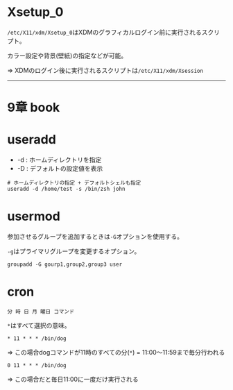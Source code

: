 # Xsetup_0

`/etc/X11/xdm/Xsetup_0`はXDMのグラフィカルログイン前に実行されるスクリプト。

カラー設定や背景(壁紙)の指定などが可能。

=> XDMのログイン後に実行されるスクリプトは`/etc/X11/xdm/Xsession`

---

# 9章 book

# useradd

- -d : ホームディレクトリを指定
- -D : デフォルトの設定値を表示

```
# ホームディレクトリの指定 + デフォルトシェルも指定
useradd -d /home/test -s /bin/zsh john
```

# usermod

参加させるグループを追加するときは`-G`オプションを使用する。

`-g`はプライマリグループを変更するオプション。

```
groupadd -G gourp1,group2,group3 user
```

# cron

```
分 時 日 月 曜日 コマンド
```

`*`はすべて選択の意味。

```
* 11 * * * /bin/dog
```

=> この場合dogコマンドが11時のすべての分(`*`) = 11:00～11:59まで毎分行われる

```
0 11 * * * /bin/dog
```

=> この場合だと毎日11:00に一度だけ実行される

